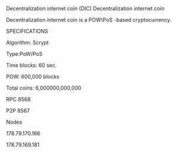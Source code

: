 Decentralization internet coin (DIC)
Decentralization internet coin

Decentralization internet coin is a POW\PoS -based cryptocurrency.

SPECIFICATIONS


Algorithm: Scrypt

Type:PoW/PoS

Time blocks: 60 sec.

POW: 600,000 blocks

Total coins: 6,000000,000,000


RPC 8568 

P2P 8567


Nodes

178.79.170.166

178.79.169.181


